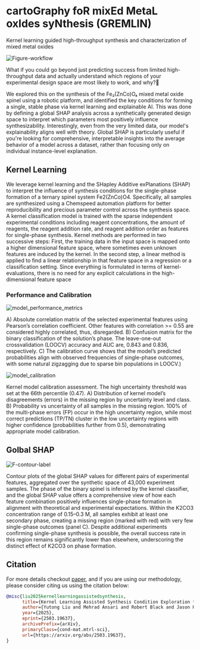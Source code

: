 # cartoGraphy foR mixEd MetaL oxIdes syNthesis (GREMLIN)
Kernel learning guided high-throughput synthesis and characterization of mixed metal oxides 

![Figure-workflow](https://github.com/user-attachments/assets/34a452eb-c0c7-43e3-895d-2cb0b792c882)

What if you could go beyond just predicting success from limited high-throughput data and actually understand which regions of your experimental design space are most likely to work, and why?🔬

We explored this on the synthesis of the Fe₂(ZnCo)O₄ mixed metal oxide spinel using a robotic platform, and identified the key conditions for forming a single, stable phase via kernel learning and explainable AI. This was done by defining a global SHAP analysis across a synthetically generated design space to interpret which parameters most positively influence synthesizability. Interestingly, even from the very limited data, our model's explainability aligns well with theory. Global SHAP is particularly useful if you're looking for comprehensive, interpretable insights into the average behavior of a model across a dataset, rather than focusing only on individual instance-level explanation.

## Kernel Learning

We leverage kernel learning and the SHapley Additive exPlanations (SHAP) to interpret the influence of synthesis conditions for the single-phase formation of a ternary spinel system Fe2(ZnCo)O4. Specifically, all samples are synthesized using a Chemspeed automation platform for better reproducibility and precious parameter control across the synthesis space. A kernel classification model is trained with the sparse independent experimental conditions including reagent concentrations, the amount of reagents, the reagent addition rate, and reagent addition
order as features for single-phase synthesis. Kernel methods are performed in two successive steps: First, the training data in
the input space is mapped onto a higher dimensional feature space, where sometimes even unknown features are induced by the kernel. In the second step, a linear method is applied to find a linear relationship in that feature space in a regression or a classification setting. Since everything
is formulated in terms of kernel-evaluations, there is no need for any explicit calculations in the high-dimensional feature space

### Performance and Calibration 

![model_performance_metrics](https://github.com/user-attachments/assets/0e7fb2ce-9bea-4c46-9135-49b8ac418652)

A)
Absolute correlation matrix of the selected experimental features using Pearson’s correlation coefficient.
Other features with correlation >= 0.55 are considered highly correlated, thus, disregarded.
B) Confusion matrix for the binary classification of the solution’s phase. The leave-one-out crossvalidation
(LOOCV) accuracy and AUC are, 0.843 and 0.836, respectively. C) The calibration
curve shows that the model’s predicted probabilities align with observed frequencies of single-phase
outcomes, with some natural zigzagging due to sparse bin populations in LOOCV.)

![model_calibration](https://github.com/user-attachments/assets/05219b84-759f-4e9f-b530-3d401f2a7b49)

Kernel model calibration assessment. The high uncertainty threshold was set at the 66th
percentile (0.47). A) Distribution of kernel model’s disagreements (errors) in the missing region by
uncertainty level and class. B) Probability vs uncertainty of all samples in the missing region. 100%
of the multi-phase errors (FP) occur in the high uncertainty region, while most correct predictions
(TP/TN) cluster in the low uncertainty regions with higher confidence (probabilities further from
0.5), demonstrating appropriate model calibration.

## Golbal SHAP

![F-contour-label](https://github.com/user-attachments/assets/32ce0ca9-9709-4846-8fcb-1dd6acdbed20)

Contour plots of the global SHAP values for different pairs of experimental features,
aggregated over the synthetic space of 43,000 experiment samples. The phase of the binary spinel is
inferred by the kernel classifier, and the global SHAP value offers a comprehensive view of how
each feature combination positively influences single-phase formation in alignment with theoretical
and experimental expectations. Within the K2CO3 concentration range of 0.15–0.3 M, all samples
exhibit at least one secondary phase, creating a missing region (marked with red) with very few
single-phase outcomes (panel C). Despite additional experiments confirming single-phase synthesis
is possible, the overall success rate in this region remains significantly lower than elsewhere,
underscoring the distinct effect of K2CO3 on phase formation.

## Citation

For more details checkout [paper](https://www.nature.com/articles/s43246-025-00867-3), and if you are using our methodology, please consider citing us using the citation below:

```bibtex
@misc{liu2025kernellearningassistedsynthesis,
      title={Kernel Learning Assisted Synthesis Condition Exploration for Ternary Spinel}, 
      author={Yutong Liu and Mehrad Ansari and Robert Black and Jason Hattrick-Simpers},
      year={2025},
      eprint={2503.19637},
      archivePrefix={arXiv},
      primaryClass={cond-mat.mtrl-sci},
      url={https://arxiv.org/abs/2503.19637}, 
}
```

